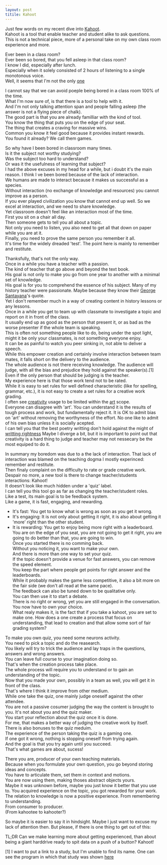 ```yaml
---
layout: post
titile: Kahoot
---
```


Just few words on my recent dive into [Kahoot](https://getkahoot.com/).  
Kahoot is a tool that enable teacher and student alike to ask questions.  
This is not a technical piece, more of a personal take on my own class room experience and more.  

Ever been in a class room?  
Ever been so bored, that you fell asleep in that class room?  
I know I did, especially after lunch.  
Especially when it solely consisted of 2 hours of listening to a single monotonous voice.  
Well, it seems that I&#39;m not the only [one](https://www.youtube.com/watch?v=wbuJgRZrago)  

I cannot say that we can avoid poeple being bored in a class room 100% of the time.  
What I&#39;m now sure of, is that there is a tool to help with it.  
And I&#39;m not only talking attention span and people falling asleep (the answer is not a flying piece of chalk).  
The good part is that you are already familliar with the kind of tool.  
You know the thing that puts you on the edge of your seat.  
The thing that creates a craving for massive wins.  
Common you know it feel good because it provides instant rewards.  
You found it already? We call them games.  

So why have I been bored in classroom many times.  
Is it the subject not worthy studying?  
Was the subject too hard to understand?  
Or was it the usefulness of learning that subject?  
I had the above excuses in my head for a while, but i doubt it&#39;s the main reason.
I think I ve been bored because of the lack of interaction.  
We humans are made to interact because it makes us successful as a species.  
Without interaction (no exchange of knowledge and resources) you cannot improve as a person.  
If you ever played civilization you know that cannot end up well.
So we excel at interaction, and we need to share knowledge.  
Yet classroom doesn&#39;t feel like an interaction most of the time.  
First you sit on a chair all day.  
Then someone gets to tell you all about a topic.   
Not only you need to listen, you also need to get all that down on paper while you are at it.  
Finally, you need to prove the same person you remember it all.  
It&#39;s time for the widely dreaded 'test'.
The point here is mainly to remember and restitute.

Thanksfully, that&#39;s not the only way.  
Once in a while you have a teacher with a passion.  
The kind of teacher that go above and beyond the text book.  
His goal is not only to make you go from one year to another with a minimal set of knowledge.  
His goal is for you to comprehend the essence of his subject.
Many of my history teacher were passionate.
Maybe because they know their [George Santayana](http://en.wikiquote.org/wiki/George_Santayana)&#39;s quote.  
Yet I don&#39;t remember much in a way of creating content in history lessons or any lessons.  
Once in a while you get to team up with classmate to investigate a topic and report on it in front of the class.  
It usually end up as good as the person that present it, or as bad as the worse presenter if the whole team is speaking.  
This is often not something people like to do, being under the spot light, might it be only your classmates, is not something everyone enjoy.  
It can be as painful to watch you peer sinking in, not able to deliver a speech.  
While this empower creation and certainly involve interaction between team mates, it falls short on the delivery to the audience.  
The whole audience is not there receiving knowledge.
The audience will judge, with all the bias and prejudice they hold against the speaker(s).[1]
Even if the only person that should be judging is the teacher.   
My experience here is that those work tend not to be rated.  
While it is easy to set rules for well defined characteristic (like for spelling, grammar, etc.), it is not easy to create a set rules for a creative work grading.  
I often see [creativity](http://www.oxforddictionaries.com/definition/english/creativity) usage to be limited within the [art](http://www.oxforddictionaries.com/definition/american_english/creativity) scope.  
Everyone can disagree with 'art'.
You can understand it is the results of tough process and work, but fundamentally reject it.
It is OK to admit bias on 'art' without removing the worthyness of the effort.
No one like to admit of his own bias unless it is socially acepted.  
I can tell you that the best poetry writting don&#39;t hold against the might of [writting rightness](http://www.urbandictionary.com/define.php?term=Grammar+Nazi)
Maybe I diverge a bit, but it is important to point out that creativity is a hard thing to judge and teacher may not nessecary be the most equiped to do it.

In summary my boredom was due to a the lack of interaction.
That lack of interaction was blamed on the teaching dogma I mostly experinced: remember and restitute.  
Then finaly complaint on the difficulty to rate or grade creative work.
Despair no more, a new tool is there to change teacher/students interactions: Kahoot!  
It doesn&#39;t look like much hidden under a 'quiz' label.  
I can tell you this tool go as far as changing the teacher/student roles.  
Like a test, its main goal is to be feedback system.  
Like a game, it is fast, engaging, and rewarding.  
* It&#39;s fast: You get to know what is wrong as soon as you get it wrong.  
* It&#39;s engaging: It is not only about getting it right, it is also about getting it 'more' right than the other student.  
* It is rewarding: You get to enjoy being more right with a leaderboard.  
You are on the edge of you seat, you are not going to get it right, you are going to do better than that, you are going to win.  
Once you started there is no comming back.  
Without you noticing it, you want to make your own.  
And there is more than one way to set your quiz.  
If the topic doesn&#39;t provide a venue for fast answers, you can remove the speed element.  
You keep the part where people get points for right answer and the leaderboards.  
While it probably makes the game less competitive, it also a bit more on the fair side (we don&#39;t all read at the same pace).   
The feedback can also be tuned down to be qualitative only.  
You can then use it to start a debate.  
There is no right or wrong, yet you are still engaged in the conversation.  
You now have to own your choice.  
What realy makes it, is the fact that if you take a kahoot, you are set to make one.
How does a one create a process that focus on understanding, that lead to creation and that allow some sort of fair grading system? 

To make you own quiz, you need some neurons activity.  
You need to pick a topic and do the reasearch.  
You likely will try to trick the audience and lay traps in the questions, answers and wrong answers.  
You can leave full course to your imagination doing so.  
That&#39;s when the creation process take place.  
The whole process will require you to understand or to gain an understanding of the topic.  
Now that you made your own, possibly in a team as well, you will get it in front of the class.  
That&#39;s where I think it improve from other medium.  
While one take the quiz, one mainly judge oneself against the other attendee.  
You are not a passive cosumer judging the way the content is brought to you. 
It&#39;s not about you and the quiz maker.  
You start your reflection about the quiz once it is done.  
For me, that makes a better way of judging the creative work by itself.  
There is also bonuses to the quiz meduim.  
The experience of the person taking the quiz is a gaming one.  
If one got it wrong, nothing is stopping oneself from trying again.  
And the goal is that you try again until you succeed.  
That&#39;s what games are about, sucess!  

There you are, producer of your own teaching materials.  
Because when you formulate your own question, you go beyond storing ideas and concepts.  
You have to articulate them, set them in context and motions.  
You are now using them, making thoses abstract objects yours.  
Maybe it was unknown before, maybe you just know it better that you use to.
You acquired experience on the topic, you got rewarded for your work.
The relation to knowledge is now a positive experience.
From remembering to understanding.  
From consumer to producer.  
(From kahootee to kahooter?)  

So maybe it is easier to say it in hindsight.
Maybe I just want to excuse my lack of attention then.
But please, if there is one thing to get out of this:

TL;DR
Can we make learning more about getting experienced, than about being a giant harddrive ready to spit data on a push of a button?
Kahoot!

[1] I want to put a link to a study, but I'm unable to find its name. One can see the program in which that study was shown [here](http://www.france2.fr/emission/545b6b24706765381c1f1202/545b6fea706765381c92a402)
